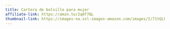 ```yaml
---
title: Cartera de bolsillo para mujer
affiliate-link: https://amzn.to/2q6T7QL
thumbnail-link: https://images-na.ssl-images-amazon.com/images/I/71tQLhf91UL._SX679_.jpg
---
```


